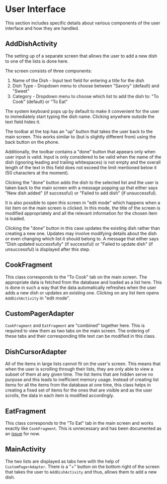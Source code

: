 # User Interface

This section includes specific details about various components of the user interface and how they are handled.

## AddDishActivity

The setting up of a separate screen that allows the user to add a new dish to one of the lists is done here.

The screen consists of three components:

1. Name of the Dish - Input text field for entering a title for the dish
2. Dish Type - Dropdown menu to choose between "Savory" (default) and "Sweet"
3. Category - Dropdown menu to choose which list to add the dish to: "To Cook" (default) or "To Eat"

The system keyboard pops up by default to make it convenient for the user to immediately start typing the dish name. Clicking anywhere outside the text field hides it.

The toolbar at the top has an "up" button that takes the user back to the main screen. This works similar to (but is slightly different from) using the back button on the phone.

Additionally, the toolbar contains a "done" button that appears only when user input is valid. Input is only considered to be valid when the name of the dish (ignoring leading and trailing whitespaces) is not empty and the overall length of the text in this field does not exceed the limit mentioned below it (50 characters at the moment).

Clicking the "done" button adds the dish to the selected list and the user is taken back to the main screen with a message popping up that either says "New dish added" (if successful) or "Failed to add dish" (if unsuccessful).

It is also possible to open this screen in "edit mode" which happens when a list item on the main screen is clicked. In this mode, the title of the screen is modified appropriately and all the relevant information for the chosen item is loaded.

Clicking the "done" button in this case updates the existing dish rather than creating a new one. Updates may involve modifying details about the dish or even changing which list it should belong to. A message that either says "Dish updated successfully" (if successful) or "Failed to update dish" (if unsuccessful) is displayed after this step.

## CookFragment

This class corresponds to the "To Cook" tab on the main screen. The appropriate data is fetched from the database and loaded as a list here. This is done in such a way that the data automatically refreshes when the user adds a new dish or updates an existing one. Clicking on any list item opens `AddDishActivity` in "edit mode".

## CustomPagerAdapter

`CookFragment` and `EatFragment` are "combined" together here. This is required to view them as two tabs on the main screen. The ordering of these tabs and their corresponding title text can be modified in this class.

## DishCursorAdapter

All of the items in large lists cannot fit on the user's screen. This means that when the user is scrolling through their lists, they are only able to view a subset of them at any given time. The list items that are hidden serve no purpose and this leads to inefficient memory usage. Instead of creating list items for all the items from the database at one time, this class helps in creating a fixed set of items for the ones that are visible and as the user scrolls, the data in each item is modified accordingly.

## EatFragment

This class corresponds to the "To Eat" tab in the main screen and works exactly like `CookFragment`. This is unnecessary and has been documented as an [issue](https://github.com/hmshreyas7/dish-wish/issues/6) for now.

## MainActivity

The two lists are displayed as tabs here with the help of `CustomPagerAdapter`. There is a "+" button on the bottom right of the screen that takes the user to `AddDishActivity` and thus, allows them to add a new dish.